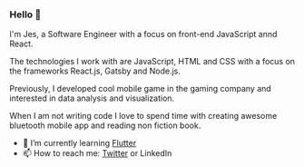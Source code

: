 ### Hello 👋

I'm Jes, a Software Engineer with a focus on front-end JavaScript annd React.

The technologies I work with are JavaScript, HTML and CSS with a focus on the frameworks React.js, Gatsby and Node.js.

Previously, I developed cool mobile game in the gaming company and interested in data analysis and visualization.

When I am not writing code I love to spend time with creating awesome bluetooth mobile app and reading non fiction book.

- 🌱 I’m currently learning [Flutter](https://flutter.dev/)
- 📫 How to reach me: [Twitter](https://www.twitter.com) or LinkedIn




<!--
**jes14/jes14** is a ✨ _special_ ✨ repository because its `README.md` (this file) appears on your GitHub profile.

Here are some ideas to get you started:

- 🔭 I’m currently working on ...
- 🌱 I’m currently learning ...
- 👯 I’m looking to collaborate on ...
- 🤔 I’m looking for help with ...
- 💬 Ask me about ...
- 📫 How to reach me: ...
- 😄 Pronouns: ...
- ⚡ Fun fact: ...
-->
